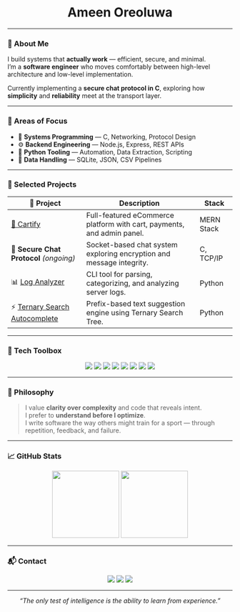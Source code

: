<h1 align="center">Ameen Oreoluwa</h1>

---

### 🧭 About Me
I build systems that **actually work** — efficient, secure, and minimal.  
I’m a **software engineer** who moves comfortably between high-level architecture and low-level implementation.

Currently implementing a **secure chat protocol in C**, exploring how **simplicity** and **reliability** meet at the transport layer.

---

### 🧩 Areas of Focus
- 🧠 **Systems Programming** — C, Networking, Protocol Design  
- ⚙️ **Backend Engineering** — Node.js, Express, REST APIs  
- 🐍 **Python Tooling** — Automation, Data Extraction, Scripting  
- 🧮 **Data Handling** — SQLite, JSON, CSV Pipelines  

---

### 🔬 Selected Projects

| 🧱 Project | Description | Stack |
|------------|--------------|--------|
| [🛒 Cartify](https://github.com/Kore79/Cartify) | Full-featured eCommerce platform with cart, payments, and admin panel. | MERN Stack |
| 🔐 **Secure Chat Protocol** *(ongoing)* | Socket-based chat system exploring encryption and message integrity. | C, TCP/IP |
| 📊 [Log Analyzer](https://github.com/Kore79/log-analyzer) | CLI tool for parsing, categorizing, and analyzing server logs. | Python |
| ⚡ [Ternary Search Autocomplete](https://github.com/Kore79/ternary-autocomplete) | Prefix-based text suggestion engine using Ternary Search Tree. | Python |

---

### 🧰 Tech Toolbox
<p align="center">
  <img src="https://img.shields.io/badge/C-A8B9CC?style=flat&logo=c&logoColor=black" />
  <img src="https://img.shields.io/badge/Python-3776AB?style=flat&logo=python&logoColor=white" />
  <img src="https://img.shields.io/badge/Node.js-43853D?style=flat&logo=node.js&logoColor=white" />
  <img src="https://img.shields.io/badge/Express.js-000000?style=flat&logo=express&logoColor=white" />
  <img src="https://img.shields.io/badge/React-61DAFB?style=flat&logo=react&logoColor=black" />
  <img src="https://img.shields.io/badge/SQLite-07405E?style=flat&logo=sqlite&logoColor=white" />
  <img src="https://img.shields.io/badge/Linux-FCC624?style=flat&logo=linux&logoColor=black" />
  <img src="https://img.shields.io/badge/Git-F05032?style=flat&logo=git&logoColor=white" />
</p>

---

### 🧠 Philosophy
> I value **clarity over complexity** and code that reveals intent.  
> I prefer to **understand before I optimize**.  
> I write software the way others might train for a sport — through repetition, feedback, and failure.

---

### 📈 GitHub Stats
<p align="center">
  <img height="150" src="https://github-readme-stats.vercel.app/api?username=yourusername&show_icons=true&theme=transparent&hide_border=true" />
  <img height="150" src="https://github-readme-stats.vercel.app/api/top-langs/?username=yourusername&layout=compact&theme=transparent&hide_border=true" />
</p>

---

### 📬 Contact
<p align="center">
  <a href="mailto:ameen.oreoluwa@example.com"><img src="https://img.shields.io/badge/Email-Contact-informational?style=flat&logo=gmail&logoColor=white" /></a>
  <a href="https://linkedin.com/in/yourlinkedin"><img src="https://img.shields.io/badge/LinkedIn-Connect-blue?style=flat&logo=linkedin" /></a>
  <a href="https://github.com/yourusername"><img src="https://img.shields.io/badge/GitHub-Follow-black?style=flat&logo=github" /></a>
</p>

---

<p align="center"><em>“The only test of intelligence is the ability to learn from experience.”</em></p>
